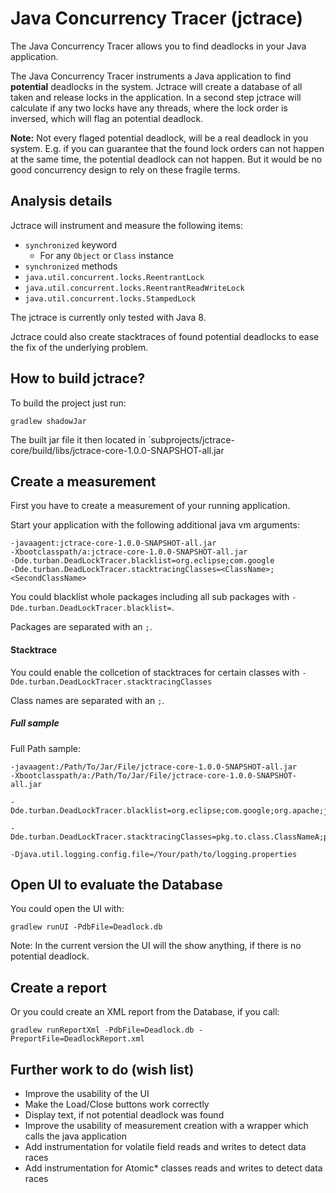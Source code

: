 # Java Concurrency Tracer (jctrace)

The Java Concurrency Tracer allows you to find deadlocks in your Java application.

The Java Concurrency Tracer instruments a Java application to find **potential** deadlocks in the system.
Jctrace will create a database of all taken and release locks in the application.
In a second step jctrace will calculate if any two locks have any threads, where the lock order is inversed, which will flag an potential deadlock.


**Note:** Not every flaged potential deadlock, will be a real deadlock in you system. E.g. if you can guarantee that the found lock orders can not happen at the same time, the potential deadlock can not happen. But it would be no good concurrency design to rely on these fragile terms.

## Analysis details

Jctrace will instrument and measure the following items:
* `synchronized` keyword
  * For any `Object` or `Class` instance
* `synchronized` methods
* `java.util.concurrent.locks.ReentrantLock`
* `java.util.concurrent.locks.ReentrantReadWriteLock`
* `java.util.concurrent.locks.StampedLock`

The jctrace is currently only tested with Java 8.

Jctrace could also create stacktraces of found potential deadlocks to ease the fix of the underlying problem.

##  How to build jctrace?
To build the project just run:
```
gradlew shadowJar
```

The built jar file it then located in `subprojects/jctrace-core/build/libs/jctrace-core-1.0.0-SNAPSHOT-all.jar

## Create a measurement
First you have to create a measurement of your running application.

Start your application with the following additional java vm arguments:
```
-javaagent:jctrace-core-1.0.0-SNAPSHOT-all.jar
-Xbootclasspath/a:jctrace-core-1.0.0-SNAPSHOT-all.jar
-Dde.turban.DeadLockTracer.blacklist=org.eclipse;com.google
-Dde.turban.DeadLockTracer.stacktracingClasses=<ClassName>;<SecondClassName>
```

You could blacklist whole packages including all sub packages with `-Dde.turban.DeadLockTracer.blacklist=`.

Packages are separated with an `;`.

#### Stacktrace
You could enable the collcetion of stacktraces for certain classes with `-Dde.turban.DeadLockTracer.stacktracingClasses`

Class names are separated with an `;`.
 

##### Full sample
Full Path sample:
```
-javaagent:/Path/To/Jar/File/jctrace-core-1.0.0-SNAPSHOT-all.jar
-Xbootclasspath/a:/Path/To/Jar/File/jctrace-core-1.0.0-SNAPSHOT-all.jar

-Dde.turban.DeadLockTracer.blacklist=org.eclipse;com.google;org.apache;java;sun;org.osgi;com.sun;org.codehaus.groovy;groovy

-Dde.turban.DeadLockTracer.stacktracingClasses=pkg.to.class.ClassNameA;pkg.to.other.class.ClassB

-Djava.util.logging.config.file=/Your/path/to/logging.properties
```


## Open UI to evaluate the Database

You could open the UI with:
```
gradlew runUI -PdbFile=Deadlock.db
```

Note: In the current version the UI will the show anything, if there is no potential deadlock.

## Create a report 
Or you could create an XML report from the Database, if you call:
```
gradlew runReportXml -PdbFile=Deadlock.db -PreportFile=DeadlockReport.xml 
```


## Further work to do (wish list)

* Improve the usability of the UI
 * Make the Load/Close buttons work correctly
 * Display text, if not potential deadlock was found
* Improve the usability of measurement creation with a wrapper which calls the java application
* Add instrumentation for volatile field reads and writes to detect data races
* Add instrumentation for Atomic* classes reads and writes to detect data races


